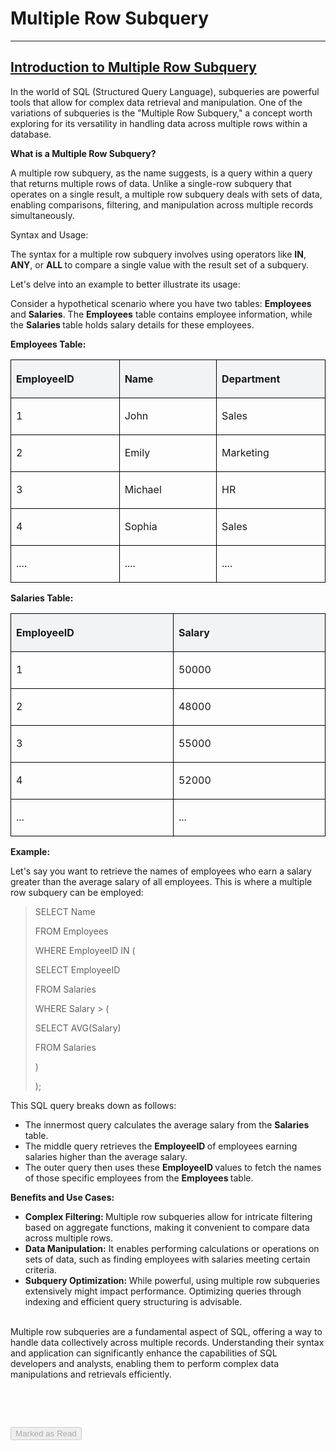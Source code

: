 
<div class="track_article_contents__9JJFV"><h1 class="track_title__g20mM">Multiple Row Subquery</h1><hr><div class="track_body__GeGQu"><h2><u><span class="GFGEditorTheme__textUnderline">Introduction to Multiple Row Subquery</span></u></h2><p dir="ltr"><span>In the world of SQL (Structured Query Language), subqueries are powerful tools that allow for complex data retrieval and manipulation. One of the variations of subqueries is the "Multiple Row Subquery," a concept worth exploring for its versatility in handling data across multiple rows within a database.</span></p><p dir="ltr"><b><strong>What is a Multiple Row Subquery?</strong></b></p><p dir="ltr"><span>A multiple row subquery, as the name suggests, is a query within a query that returns multiple rows of data. Unlike a single-row subquery that operates on a single result, a multiple row subquery deals with sets of data, enabling comparisons, filtering, and manipulation across multiple records simultaneously.</span></p><p dir="ltr"><span>Syntax and Usage:</span></p><p dir="ltr"><span>The syntax for a multiple row subquery involves using operators like </span><b><strong>IN</strong></b><span>, </span><b><strong>ANY</strong></b><span>, or </span><b><strong>ALL </strong></b><span>to compare a single value with the result set of a subquery.</span></p><p dir="ltr"><span>Let's delve into an example to better illustrate its usage:</span></p><p dir="ltr"><span>Consider a hypothetical scenario where you have two tables: </span><b><strong>Employees </strong></b><span>and </span><b><strong>Salaries</strong></b><span>. The </span><b><strong>Employees</strong></b><span> table contains employee information, while the </span><b><strong>Salaries </strong></b><span>table holds salary details for these employees.</span></p><p dir="ltr"><b><strong>Employees Table:</strong></b></p><table class="GFGEditorTheme__table"><colgroup><col><col><col></colgroup><tbody><tr><th class="GFGEditorTheme__tableCell GFGEditorTheme__tableCellHeader" style="width: 233.333px; border: 1px solid black; vertical-align: top; text-align: start; background-color: rgb(242, 243, 245);"><p dir="ltr"><span>EmployeeID</span></p></th><th class="GFGEditorTheme__tableCell GFGEditorTheme__tableCellHeader" style="width: 233.333px; border: 1px solid black; vertical-align: top; text-align: start; background-color: rgb(242, 243, 245);"><p dir="ltr"><span>Name</span></p></th><th class="GFGEditorTheme__tableCell GFGEditorTheme__tableCellHeader" style="width: 233.333px; border: 1px solid black; vertical-align: top; text-align: start; background-color: rgb(242, 243, 245);"><p dir="ltr"><span>Department</span></p></th></tr><tr><td class="GFGEditorTheme__tableCell" style="width: 233.333px; border: 1px solid black; vertical-align: top; text-align: start;"><p><span>1</span></p></td><td class="GFGEditorTheme__tableCell" style="width: 233.333px; border: 1px solid black; vertical-align: top; text-align: start;"><p dir="ltr"><span>John</span></p></td><td class="GFGEditorTheme__tableCell" style="width: 233.333px; border: 1px solid black; vertical-align: top; text-align: start;"><p dir="ltr"><span>Sales</span><br></p></td></tr><tr><td class="GFGEditorTheme__tableCell" style="width: 233.333px; border: 1px solid black; vertical-align: top; text-align: start;"><p><span>2</span></p></td><td class="GFGEditorTheme__tableCell" style="width: 233.333px; border: 1px solid black; vertical-align: top; text-align: start;"><p dir="ltr"><span>Emily</span></p></td><td class="GFGEditorTheme__tableCell" style="width: 233.333px; border: 1px solid black; vertical-align: top; text-align: start;"><p dir="ltr"><span>Marketing</span><br></p></td></tr><tr><td class="GFGEditorTheme__tableCell" style="width: 233.333px; border: 1px solid black; vertical-align: top; text-align: start;"><p><span>3</span></p></td><td class="GFGEditorTheme__tableCell" style="width: 233.333px; border: 1px solid black; vertical-align: top; text-align: start;"><p dir="ltr"><span>Michael</span><br></p></td><td class="GFGEditorTheme__tableCell" style="width: 233.333px; border: 1px solid black; vertical-align: top; text-align: start;"><p dir="ltr"><span>HR</span><br></p></td></tr><tr><td class="GFGEditorTheme__tableCell" style="width: 233.333px; border: 1px solid black; vertical-align: top; text-align: start;"><p><span>4</span></p></td><td class="GFGEditorTheme__tableCell" style="width: 233.333px; border: 1px solid black; vertical-align: top; text-align: start;"><p dir="ltr"><span>Sophia</span><br></p></td><td class="GFGEditorTheme__tableCell" style="width: 233.333px; border: 1px solid black; vertical-align: top; text-align: start;"><p dir="ltr"><span>Sales</span><br></p></td></tr><tr><td class="GFGEditorTheme__tableCell" style="width: 233.333px; border: 1px solid black; vertical-align: top; text-align: start;"><p><span>....</span></p></td><td class="GFGEditorTheme__tableCell" style="width: 233.333px; border: 1px solid black; vertical-align: top; text-align: start;"><p><span>....</span><br></p></td><td class="GFGEditorTheme__tableCell" style="width: 233.333px; border: 1px solid black; vertical-align: top; text-align: start;"><p><span>....</span><br></p></td></tr></tbody></table><p dir="ltr"><b><strong>Salaries Table:</strong></b></p><table class="GFGEditorTheme__table"><colgroup><col><col></colgroup><tbody><tr><th class="GFGEditorTheme__tableCell GFGEditorTheme__tableCellHeader" style="width: 350px; border: 1px solid black; vertical-align: top; text-align: start; background-color: rgb(242, 243, 245);"><p dir="ltr"><span>EmployeeID</span></p></th><th class="GFGEditorTheme__tableCell GFGEditorTheme__tableCellHeader" style="width: 350px; border: 1px solid black; vertical-align: top; text-align: start; background-color: rgb(242, 243, 245);"><p dir="ltr"><span>Salary</span></p></th></tr><tr><td class="GFGEditorTheme__tableCell" style="width: 350px; border: 1px solid black; vertical-align: top; text-align: start;"><p><span>1</span></p></td><td class="GFGEditorTheme__tableCell" style="width: 350px; border: 1px solid black; vertical-align: top; text-align: start;"><p><span>50000</span></p></td></tr><tr><td class="GFGEditorTheme__tableCell" style="width: 350px; border: 1px solid black; vertical-align: top; text-align: start;"><p><span>2</span></p></td><td class="GFGEditorTheme__tableCell" style="width: 350px; border: 1px solid black; vertical-align: top; text-align: start;"><p><span>48000</span></p></td></tr><tr><td class="GFGEditorTheme__tableCell" style="width: 350px; border: 1px solid black; vertical-align: top; text-align: start;"><p><span>3</span></p></td><td class="GFGEditorTheme__tableCell" style="width: 350px; border: 1px solid black; vertical-align: top; text-align: start;"><p><span>55000</span></p></td></tr><tr><td class="GFGEditorTheme__tableCell" style="width: 350px; border: 1px solid black; vertical-align: top; text-align: start;"><p><span>4</span></p></td><td class="GFGEditorTheme__tableCell" style="width: 350px; border: 1px solid black; vertical-align: top; text-align: start;"><p><span>52000</span></p></td></tr><tr><td class="GFGEditorTheme__tableCell" style="width: 350px; border: 1px solid black; vertical-align: top; text-align: start;"><p><span>...</span></p></td><td class="GFGEditorTheme__tableCell" style="width: 350px; border: 1px solid black; vertical-align: top; text-align: start;"><p><span>...</span></p></td></tr></tbody></table><p dir="ltr"><b><strong>Example:</strong></b></p><p dir="ltr"><span>Let's say you want to retrieve the names of employees who earn a salary greater than the average salary of all employees. This is where a multiple row subquery can be employed:</span></p><blockquote><p dir="ltr"><span>SELECT Name</span></p><p dir="ltr"><span>FROM Employees</span></p><p dir="ltr"><span>WHERE EmployeeID IN (</span></p><p dir="ltr"><span>    SELECT EmployeeID</span></p><p dir="ltr"><span>    FROM Salaries</span></p><p dir="ltr"><span>    WHERE Salary > (</span></p><p dir="ltr"><span>        SELECT AVG(Salary) </span></p><p dir="ltr"><span>        FROM Salaries</span></p><p><span>    )</span></p><p><span>);</span></p></blockquote><p dir="ltr"><span>This SQL query breaks down as follows:</span></p><ul><li value="1"><span>The innermost query calculates the average salary from the </span><b><strong>Salaries </strong></b><span>table.</span></li><li value="2"><span>The middle query retrieves the </span><b><strong>EmployeeID </strong></b><span>of employees earning salaries higher than the average salary.</span></li><li value="3"><span>The outer query then uses these </span><b><strong>EmployeeID </strong></b><span>values to fetch the names of those specific employees from the </span><b><strong>Employees </strong></b><span>table.</span><br></li></ul><p dir="ltr"><b><strong>Benefits and Use Cases:</strong></b></p><ul><li value="1"><b><strong>Complex Filtering: </strong></b><span>Multiple row subqueries allow for intricate filtering based on aggregate functions, making it convenient to compare data across multiple rows.</span></li><li value="2"><b><strong>Data Manipulation:</strong></b><span> It enables performing calculations or operations on sets of data, such as finding employees with salaries meeting certain criteria.</span></li><li value="3"><b><strong>Subquery Optimization: </strong></b><span>While powerful, using multiple row subqueries extensively might impact performance. Optimizing queries through indexing and efficient query structuring is advisable.</span><br></li></ul><p dir="ltr"><br><span>Multiple row subqueries are a fundamental aspect of SQL, offering a way to handle data collectively across multiple records. Understanding their syntax and application can significantly enhance the capabilities of SQL developers and analysts, enabling them to perform complex data manipulations and retrievals efficiently.</span></p><p dir="ltr"><br></p><p dir="ltr"><br></p></div><div class="track_mark_as_read_btn__qp09Q g-mt-5"><button class="ui green disabled button" disabled="" tabindex="-1">Marked as Read</button></div></div>
